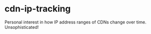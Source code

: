 # cdn-ip-tracking
Personal interest in how IP address ranges of CDNs change over time. Unsophisticated!
